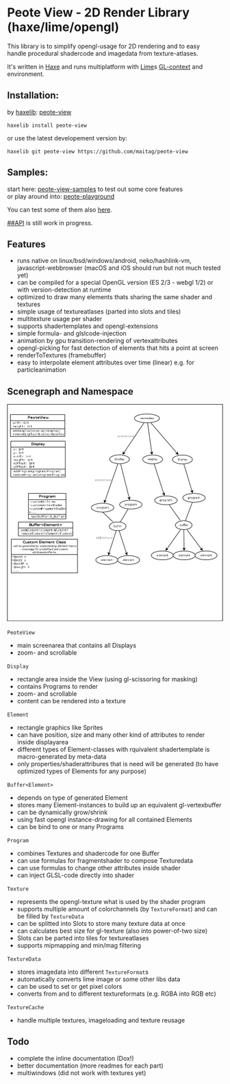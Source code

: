 # Peote View - 2D Render Library (haxe/lime/opengl)

This library is to simplify opengl-usage for 2D rendering and to easy  
handle procedural shadercode and imagedata from texture-atlases.
  
It's written in [Haxe](http://haxe.org) and runs multiplatform with [Lime](https://github.com/openfl/lime)s [GL-context](https://github.com/openfl/lime/tree/develop/src/lime/graphics/opengl) and environment.  


## Installation:
by [haxelib](https://lib.haxe.org): [peote-view](https://lib.haxe.org/p/peote-view/)
```
haxelib install peote-view
```
  
or use the latest developement version by:
```
haxelib git peote-view https://github.com/maitag/peote-view
```


## Samples:

start here: [peote-view-samples](https://github.com/maitag/peote-view-samples) to test out some core features  
or play around into: [peote-playground](https://github.com/maitag/peote-playground)
  
  
You can test some of them also [here](http://maitag.de/semmi/haxelime/peote-view-remaster/).  
  

[##API](http://maitag.de/semmi/haxelime/peote-view-api/peote/view/PeoteView.html) is still work in progress.


## Features

- runs native on linux/bsd/windows/android, neko/hashlink-vm, javascript-webbrowser
  (macOS and iOS should run but not much tested yet)  
- can be compiled for a special OpenGL version (ES 2/3 - webgl 1/2) or with version-detection at runtime
- optimized to draw many elements thats sharing the same shader and textures
- simple usage of textureatlases (parted into slots and tiles)
- multitexture usage per shader
- supports shadertemplates and opengl-extensions
- simple formula- and glslcode-injection
- animation by gpu transition-rendering of vertexattributes
- opengl-picking for fast detection of elements that hits a point at screen
- renderToTextures (framebuffer)
- easy to interpolate element attributes over time (linear) e.g. for particleanimation


## Scenegraph and Namespace

![scenegraph](doc/PeoteView.png?raw=true)

`PeoteView`
- main screenarea that contains all Displays
- zoom- and scrollable


`Display`
- rectangle area inside the View (using gl-scissoring for masking)
- contains Programs to render
- zoom- and scrollable
- content can be rendered into a texture

	  
`Element`
- rectangle graphics like Sprites
- can have position, size and many other kind of attributes to render inside displayarea
- different types of Element-classes with rquivalent shadertemplate is macro-generated by meta-data
- only properties/shaderattribures that is need will be generated (to have optimized types of Elements for any purpose)


`Buffer<Element>`
- depends on type of generated Element
- stores many Element-instances to build up an equivalent gl-vertexbuffer
- can be dynamically grow/shrink
- using fast opengl instance-drawing for all contained Elements
- can be bind to one or many Programs 


`Program`
- combines Textures and shadercode for one Buffer
- can use formulas for fragmentshader to compose Texturedata 
- can use formulas to change other attributes inside shader
- can inject GLSL-code directly into shader


`Texture`
- represents the opengl-texture what is used by the shader program
- supports multiple amount of colorchannels (by `TextureFormat`) and can be filled by `TextureData`
- can be splitted into Slots to store many texture data at once
- can calculates best size for gl-texture (also into power-of-two size)
- Slots can be parted into tiles for textureatlases
- supports mipmapping and min/mag filtering


`TextureData`
- stores imagedata into different `TextureFormat`s
- automatically converts lime image or some other libs data
- can be used to set or get pixel colors
- converts from and to different textureformats (e.g. RGBA into RGB etc)


`TextureCache`
- handle multiple textures, imageloading and texture reusage





## Todo
- complete the inline documentation (Dox!)
- better documentation (more readmes for each part)
- multiwindows (did not work with textures yet)